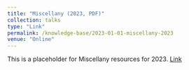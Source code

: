 ```yaml
---
title: "Miscellany (2023, PDF)"
collection: talks
type: "Link"
permalink: /knowledge-base/2023-01-01-miscellany-2023
venue: "Online"
---
```


This is a placeholder for Miscellany resources for 2023.
[Link](placeholder.com)
